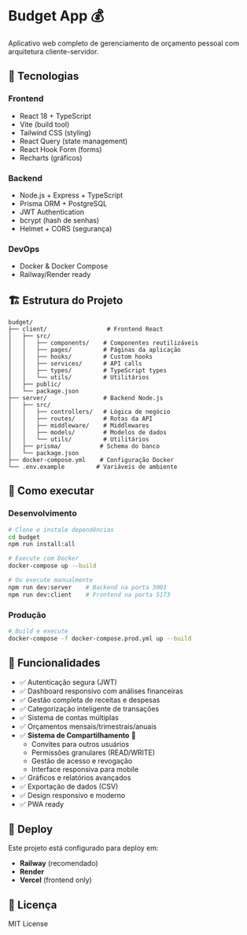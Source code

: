 # Budget App 💰

Aplicativo web completo de gerenciamento de orçamento pessoal com arquitetura cliente-servidor.

## 🚀 Tecnologias

### Frontend
- React 18 + TypeScript
- Vite (build tool)
- Tailwind CSS (styling)
- React Query (state management)
- React Hook Form (forms)
- Recharts (gráficos)

### Backend
- Node.js + Express + TypeScript
- Prisma ORM + PostgreSQL
- JWT Authentication
- bcrypt (hash de senhas)
- Helmet + CORS (segurança)

### DevOps
- Docker & Docker Compose
- Railway/Render ready

## 🏗️ Estrutura do Projeto

```
budget/
├── client/                 # Frontend React
│   ├── src/
│   │   ├── components/    # Componentes reutilizáveis
│   │   ├── pages/         # Páginas da aplicação
│   │   ├── hooks/         # Custom hooks
│   │   ├── services/      # API calls
│   │   ├── types/         # TypeScript types
│   │   └── utils/         # Utilitários
│   ├── public/
│   └── package.json
├── server/                # Backend Node.js
│   ├── src/
│   │   ├── controllers/   # Lógica de negócio
│   │   ├── routes/        # Rotas da API
│   │   ├── middleware/    # Middlewares
│   │   ├── models/        # Modelos de dados
│   │   └── utils/         # Utilitários
│   ├── prisma/           # Schema do banco
│   └── package.json
├── docker-compose.yml    # Configuração Docker
└── .env.example         # Variáveis de ambiente
```

## 🔧 Como executar

### Desenvolvimento
```bash
# Clone e instale dependências
cd budget
npm run install:all

# Execute com Docker
docker-compose up --build

# Ou execute manualmente
npm run dev:server    # Backend na porta 3001
npm run dev:client    # Frontend na porta 5173
```

### Produção
```bash
# Build e execute
docker-compose -f docker-compose.prod.yml up --build
```

## 📱 Funcionalidades

- ✅ Autenticação segura (JWT)
- ✅ Dashboard responsivo com análises financeiras
- ✅ Gestão completa de receitas e despesas
- ✅ Categorização inteligente de transações
- ✅ Sistema de contas múltiplas
- ✅ Orçamentos mensais/trimestrais/anuais
- ✅ **Sistema de Compartilhamento** 🤝
  - Convites para outros usuários
  - Permissões granulares (READ/WRITE)
  - Gestão de acesso e revogação
  - Interface responsiva para mobile
- ✅ Gráficos e relatórios avançados
- ✅ Exportação de dados (CSV)
- ✅ Design responsivo e moderno
- ✅ PWA ready

## 🚢 Deploy

Este projeto está configurado para deploy em:
- **Railway** (recomendado)
- **Render**
- **Vercel** (frontend only)

## 📄 Licença

MIT License
